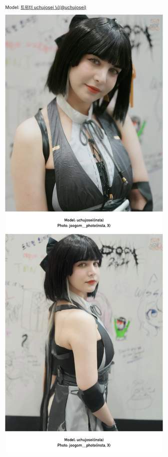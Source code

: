 ﻿---
dddd: 2024.08.17 팝콘 토
nickname: uchujosei
sns_type: x
sns_id: uchujosei
---

<a name="uchujosei"></a>
Model: <a href="https://x.com/uchujosei" target="_blank">트위터 uchujosei 님(@uchujosei)</a>

![uchujosei172408263334381767843772554858566677498.webp](/assets/img/2024/08-17/아이칸/uchujosei172408263334381767843772554858566677498.webp)
![uchujosei172408263334381767845031662688566677498.webp](/assets/img/2024/08-17/아이칸/uchujosei172408263334381767845031662688566677498.webp)